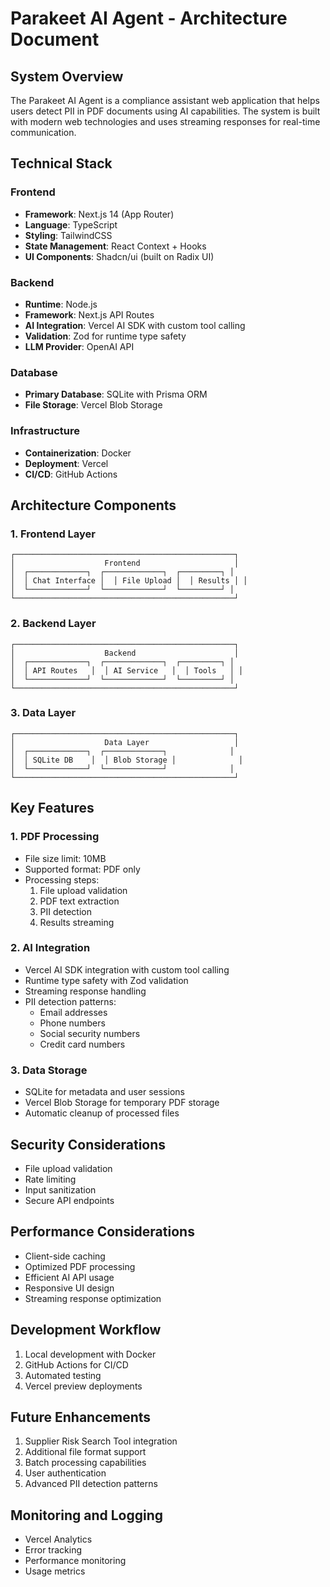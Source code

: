 # Parakeet AI Agent - Architecture Document

## System Overview

The Parakeet AI Agent is a compliance assistant web application that helps users detect PII in PDF documents using AI capabilities. The system is built with modern web technologies and uses streaming responses for real-time communication.

## Technical Stack

### Frontend

- **Framework**: Next.js 14 (App Router)
- **Language**: TypeScript
- **Styling**: TailwindCSS
- **State Management**: React Context + Hooks
- **UI Components**: Shadcn/ui (built on Radix UI)

### Backend

- **Runtime**: Node.js
- **Framework**: Next.js API Routes
- **AI Integration**: Vercel AI SDK with custom tool calling
- **Validation**: Zod for runtime type safety
- **LLM Provider**: OpenAI API

### Database

- **Primary Database**: SQLite with Prisma ORM
- **File Storage**: Vercel Blob Storage

### Infrastructure

- **Containerization**: Docker
- **Deployment**: Vercel
- **CI/CD**: GitHub Actions

## Architecture Components

### 1. Frontend Layer

```
┌─────────────────────────────────────────────────┐
│                    Frontend                     │
│  ┌─────────────┐  ┌─────────────┐  ┌─────────┐ │
│  │ Chat Interface │  │ File Upload │  │ Results │ │
│  └─────────────┘  └─────────────┘  └─────────┘ │
└─────────────────────────────────────────────────┘
```

### 2. Backend Layer

```
┌─────────────────────────────────────────────────┐
│                    Backend                      │
│  ┌─────────────┐  ┌─────────────┐  ┌─────────┐ │
│  │ API Routes   │  │ AI Service   │  │ Tools   │ │
│  └─────────────┘  └─────────────┘  └─────────┘ │
└─────────────────────────────────────────────────┘
```

### 3. Data Layer

```
┌─────────────────────────────────────────────────┐
│                    Data Layer                   │
│  ┌─────────────┐  ┌─────────────┐              │
│  │ SQLite DB    │  │ Blob Storage │              │
│  └─────────────┘  └─────────────┘              │
└─────────────────────────────────────────────────┘
```

## Key Features

### 1. PDF Processing

- File size limit: 10MB
- Supported format: PDF only
- Processing steps:
  1. File upload validation
  2. PDF text extraction
  3. PII detection
  4. Results streaming

### 2. AI Integration

- Vercel AI SDK integration with custom tool calling
- Runtime type safety with Zod validation
- Streaming response handling
- PII detection patterns:
  - Email addresses
  - Phone numbers
  - Social security numbers
  - Credit card numbers

### 3. Data Storage

- SQLite for metadata and user sessions
- Vercel Blob Storage for temporary PDF storage
- Automatic cleanup of processed files

## Security Considerations

- File upload validation
- Rate limiting
- Input sanitization
- Secure API endpoints

## Performance Considerations

- Client-side caching
- Optimized PDF processing
- Efficient AI API usage
- Responsive UI design
- Streaming response optimization

## Development Workflow

1. Local development with Docker
2. GitHub Actions for CI/CD
3. Automated testing
4. Vercel preview deployments

## Future Enhancements

1. Supplier Risk Search Tool integration
2. Additional file format support
3. Batch processing capabilities
4. User authentication
5. Advanced PII detection patterns

## Monitoring and Logging

- Vercel Analytics
- Error tracking
- Performance monitoring
- Usage metrics
